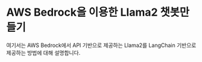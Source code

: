 # AWS Bedrock을 이용한 Llama2 챗봇만들기

여기서는 AWS Bedrock에서 API 기반으로 제공하는 Llama2를 LangChain 기반으로 제공하는 방법에 대해 설명합니다.
